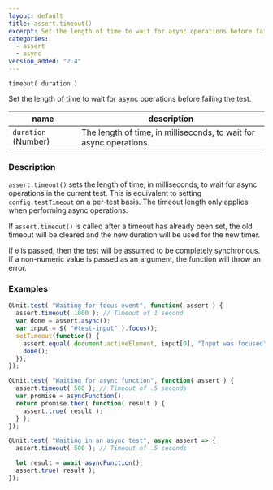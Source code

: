 ```yaml
---
layout: default
title: assert.timeout()
excerpt: Set the length of time to wait for async operations before failing the test.
categories:
  - assert
  - async
version_added: "2.4"
---
```


`timeout( duration )`

Set the length of time to wait for async operations before failing the test.

| name | description |
|------|-------------|
| `duration` (Number) | The length of time, in milliseconds, to wait for async operations. |

### Description

`assert.timeout()` sets the length of time, in milliseconds, to wait for async operations in the current test. This is equivalent to setting `config.testTimeout` on a per-test basis. The timeout length only applies when performing async operations.

If `assert.timeout()` is called after a timeout has already been set, the old timeout will be cleared and the new duration will be used for the new timer.

If `0` is passed, then the test will be assumed to be completely synchronous. If a non-numeric value is passed as an argument, the function will throw an error.

### Examples

```js
QUnit.test( "Waiting for focus event", function( assert ) {
  assert.timeout( 1000 ); // Timeout of 1 second
  var done = assert.async();
  var input = $( "#test-input" ).focus();
  setTimeout(function() {
    assert.equal( document.activeElement, input[0], "Input was focused" );
    done();
  });
});
```

```js
QUnit.test( "Waiting for async function", function( assert ) {
  assert.timeout( 500 ); // Timeout of .5 seconds
  var promise = asyncFunction();
  return promise.then( function( result ) {
    assert.true( result );
  } );
});
```

```js
QUnit.test( "Waiting in an async test", async assert => {
  assert.timeout( 500 ); // Timeout of .5 seconds

  let result = await asyncFunction();
  assert.true( result );
});
```
